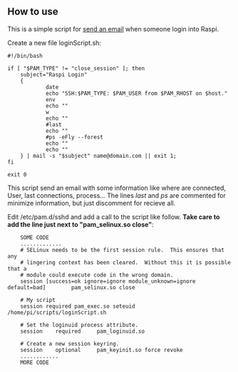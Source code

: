 ## How to use
This is a simple script for [send an email](https://github.com/tmllull/raspi/tree/master/configureMail) when someone login into Raspi.
  
Create a new file loginScript.sh:

    #!/bin/bash

    if [ "$PAM_TYPE" != "close_session" ]; then
        subject="Raspi Login"
        {
                date
                echo "SSH:$PAM_TYPE: $PAM_USER from $PAM_RHOST on $host." 
                env
                echo ""
                w
                echo ""
                #last
                echo ""
                #ps -eFly --forest
                echo ""
                echo ""
        } | mail -s "$subject" name@domain.com || exit 1;
    fi
    
    exit 0

This script send an email with some information like where are connected, User, last connections, process... The lines *last* and *ps* are commented for minimize information, but just discomment for recieve all.

Edit /etc/pam.d/sshd and add a call to the script like follow. **Take care to add the line just next to "pam_selinux.so close"**:

		SOME CODE
		.............
		# SELinux needs to be the first session rule.  This ensures that any
		# lingering context has been cleared.  Without this it is possible that a
		# module could execute code in the wrong domain.
		session [success=ok ignore=ignore module_unknown=ignore default=bad]        pam_selinux.so close

		# My script
		session required pam_exec.so seteuid /home/pi/scripts/loginScript.sh

		# Set the loginuid process attribute.
		session    required     pam_loginuid.so

		# Create a new session keyring.
		session    optional     pam_keyinit.so force revoke
		............
		MORE CODE

